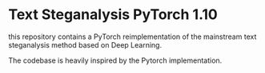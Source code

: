 Text Steganalysis PyTorch 1.10
=
this repository contains a PyTorch reimplementation of the mainstream text steganalysis method based on Deep Learning.

The codebase is heavily inspired by the Pytorch implementation.

